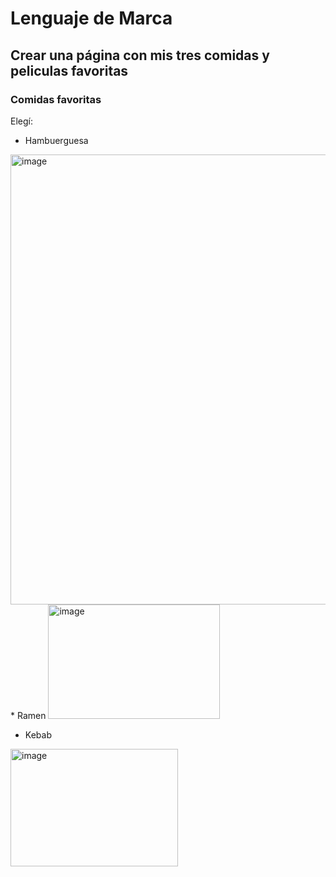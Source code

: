 # Lenguaje de Marca
## Crear una página con mis tres comidas y peliculas favoritas 

### Comidas favoritas
Elegí:
* Hambuerguesa
<img width="1280" height="720" alt="image" src="https://github.com/user-attachments/assets/ae3a89a4-767a-4dca-9015-46dd9e1a5585" />
* Ramen
<img width="275" height="183" alt="image" src="https://github.com/user-attachments/assets/f557177e-33cb-4036-9c21-74abd49d2cb6" />

* Kebab
<img width="268" height="188" alt="image" src="https://github.com/user-attachments/assets/3eb534af-3dc9-4a55-80eb-1a3f5533d38c" />


